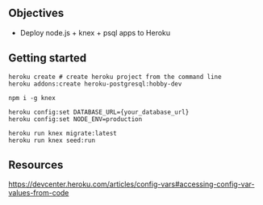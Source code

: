 ## Objectives
* Deploy node.js + knex + psql apps to Heroku

## Getting started
```
heroku create # create heroku project from the command line
heroku addons:create heroku-postgresql:hobby-dev

npm i -g knex

heroku config:set DATABASE_URL={your_database_url}
heroku config:set NODE_ENV=production

heroku run knex migrate:latest
heroku run knex seed:run

```

## Resources
https://devcenter.heroku.com/articles/config-vars#accessing-config-var-values-from-code